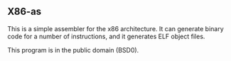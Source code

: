 ## X86-as

This is a simple assembler for the x86 architecture. It can generate binary code for a number of instructions, and it generates ELF object files.

This program is in the public domain (BSD0).

